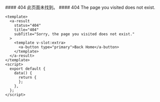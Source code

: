 <cn>
#### 404
此页面未找到。
</cn>

<us>
#### 404
The page you visited does not exist.
</us>

```tpl
<template>
  <a-result 
    status="404"
    title="404"
    subTitle="Sorry, the page you visited does not exist."
  >
    <template v-slot:extra>
      <a-button type="primary">Back Home</a-button>
    </template>
  </a-result>
</template>
<script>
  export default {
    data() {
      return {
      };
    },
  };
</script>
```
